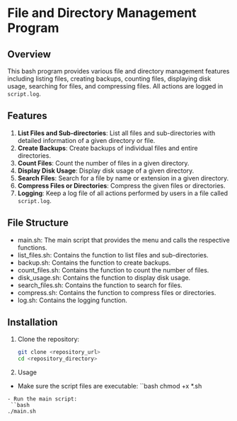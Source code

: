 # File and Directory Management Program

## Overview
This bash program provides various file and directory management features including listing files, creating backups, counting files, displaying disk usage, searching for files, and compressing files. All actions are logged in `script.log`.

## Features
1. **List Files and Sub-directories**: List all files and sub-directories with detailed information of a given directory or file.
2. **Create Backups**: Create backups of individual files and entire directories.
3. **Count Files**: Count the number of files in a given directory.
4. **Display Disk Usage**: Display disk usage of a given directory.
5. **Search Files**: Search for a file by name or extension in a given directory.
6. **Compress Files or Directories**: Compress the given files or directories.
7. **Logging**: Keep a log file of all actions performed by users in a file called `script.log`.

## File Structure
- main.sh: The main script that provides the menu and calls the respective functions.
- list_files.sh: Contains the function to list files and sub-directories.
- backup.sh: Contains the function to create backups.
- count_files.sh: Contains the function to count the number of files.
- disk_usage.sh: Contains the function to display disk usage.
- search_files.sh: Contains the function to search for files.
- compress.sh: Contains the function to compress files or directories.
- log.sh: Contains the logging function.


## Installation
1. Clone the repository:
   ```bash
   git clone <repository_url>
   cd <repository_directory>
   ```
2. Usage
  - Make sure the script files are executable:
   ``bash
   chmod +x *.sh
   ```
   - Run the main script:
    ``bash
   ./main.sh
   ```
